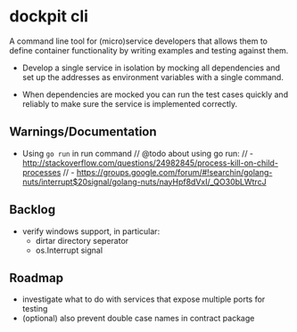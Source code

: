 dockpit cli
===========
A command line tool for (micro)service developers that allows them to define container functionality by writing examples and testing against them.

- Develop a single service in isolation by mocking all dependencies and set up the addresses as environment variables with a single command.

- When dependencies are mocked you can run the test cases quickly and reliably to make sure the service is implemented correctly.

## Warnings/Documentation
- Using `go run` in run command
	// @todo about using go run:
	// - http://stackoverflow.com/questions/24982845/process-kill-on-child-processes
	// - https://groups.google.com/forum/#!searchin/golang-nuts/interrupt$20signal/golang-nuts/nayHpf8dVxI/_QO30bLWtrcJ

## Backlog	
- verify windows support, in particular:
	* dirtar directory seperator
	* os.Interrupt signal

## Roadmap
- investigate what to do with services that expose multiple ports for testing
- (optional) also prevent double case names in contract package